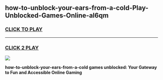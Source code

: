 
## how-to-unblock-your-ears-from-a-cold-Play-Unblocked-Games-Online-al6qm
<h3>
<a href="https://premium76.site?title=how-to-unblock-your-ears-from-a-cold&ref=25A">CLICK TO PLAY</a></h3>
<hr>

<h3>
<a href="https://premium76.site?title=how-to-unblock-your-ears-from-a-cold&ref=25A">CLICK 2 PLAY</a>
  
</h3>

<a href="https://premium76.site?title=how-to-unblock-your-ears-from-a-cold&ref=25A"><img src="https://clearcache.store/games.png"></a>


**how-to-unblock-your-ears-from-a-cold games unblocked: Your Gateway to Fun and Accessible Online Gaming**
